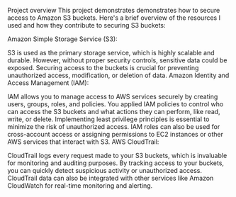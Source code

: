 

Project overview
This project demonstrates demonstrates how to secure access to Amazon S3 buckets. Here's a brief overview of the resources I used and how they contribute to securing S3 buckets:

Amazon Simple Storage Service (S3):

S3 is used as the primary storage service, which is highly scalable and durable. However, without proper security controls, sensitive data could be exposed. Securing access to the buckets is crucial for preventing unauthorized access, modification, or deletion of data.
Amazon Identity and Access Management (IAM):

IAM allows you to manage access to AWS services securely by creating users, groups, roles, and policies. You applied IAM policies to control who can access the S3 buckets and what actions they can perform, like read, write, or delete. Implementing least privilege principles is essential to minimize the risk of unauthorized access.
IAM roles can also be used for cross-account access or assigning permissions to EC2 instances or other AWS services that interact with S3.
AWS CloudTrail:

CloudTrail logs every request made to your S3 buckets, which is invaluable for monitoring and auditing purposes. By tracking access to your buckets, you can quickly detect suspicious activity or unauthorized access. CloudTrail data can also be integrated with other services like Amazon CloudWatch for real-time monitoring and alerting.
